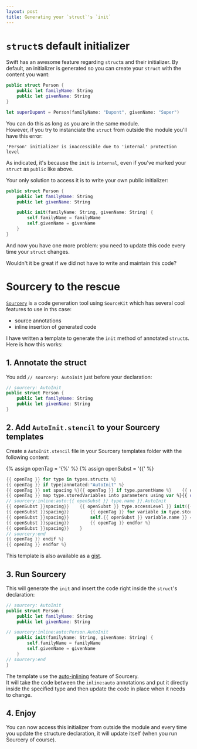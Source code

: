 ```yaml
---
layout: post
title: Generating your `struct`'s `init`
---
```


# `struct`s default initializer

Swift has an awesome feature regarding `struct`s and their initializer. By default, an initializer is generated so you can create your `struct` with the content you want:

```swift
public struct Person {
    public let familyName: String
    public let givenName: String
}

let superDupont = Person(familyName: "Dupont", givenName: "Super")
```

You can do this as long as you are in the same module.  
However, if you try to instanciate the `struct`	from outside the module you'll have this error:

`'Person' initializer is inaccessible due to 'internal' protection level`

As indicated, it's because the `init` is `internal`, even if you've marked your `struct` as `public` like above.

Your only solution to access it is to write your own public initializer:

```swift
public struct Person {
    public let familyName: String
    public let givenName: String

    public init(familyName: String, givenName: String) {
        self.familyName = familyName
        self.givenName = givenName
    }
}
```

And now you have one more problem: you need to update this code every time your `struct` changes.

Wouldn't it be great if we did not have to write and maintain this code?

# Sourcery to the rescue

[`Sourcery`](https://github.com/krzysztofzablocki/Sourcery) is a code generation tool using `SourceKit` which has several cool features to use in ths case:
- source annotations
- inline insertion of generated code

I have written a template to generate the `init` method of annotated `struct`s.
Here is how this works:

## 1. Annotate the struct

You add `// sourcery: AutoInit` just before your declaration:

```swift
// sourcery: AutoInit
public struct Person {
    public let familyName: String
    public let givenName: String
}
```

## 2. Add `AutoInit.stencil` to your Sourcery templates

Create a `AutoInit.stencil` file in your Sourcery templates folder with the following content:

{% assign openTag = '{%' %}
{% assign openSubst = '{{' %}
```swift
{{ openTag }} for type in types.structs %}
{{ openTag }} if type|annotated:"AutoInit" %}
{{ openTag }} set spacing %}{{ openTag }} if type.parentName %}    {{ openTag }} endif %}{{ openTag }} endset %}
{{ openTag }} map type.storedVariables into parameters using var %}{{ openSubst }} var.name }}: {{ openSubst }} var.typeName }}{{ openTag }} endmap %}
// sourcery:inline:auto:{{ openSubst }} type.name }}.AutoInit
{{ openSubst }}spacing}}    {{ openSubst }} type.accessLevel }} init({{ openSubst }} parameters|join }}) { // swiftlint:disable:this line_length
{{ openSubst }}spacing}}        {{ openTag }} for variable in type.storedVariables %}
{{ openSubst }}spacing}}        self.{{ openSubst }} variable.name }} = {{ openSubst }} variable.name }}
{{ openSubst }}spacing}}        {{ openTag }} endfor %}
{{ openSubst }}spacing}}    }
// sourcery:end
{{ openTag }} endif %}
{{ openTag }} endfor %}
```

This template is also available as a [gist](https://gist.github.com/Liquidsoul/efa4f65af055acfde64afed6cda0007d).

## 3. Run Sourcery

This will generate the `init` and insert the code right inside the `struct`'s declaration:

```swift
// sourcery: AutoInit
public struct Person {
    public let familyName: String
    public let givenName: String

// sourcery:inline:auto:Person.AutoInit
    public init(familyName: String, givenName: String) {
        self.familyName = familyName
        self.givenName = givenName
    }
// sourcery:end
}
```

The template use the [auto-inlining](https://cdn.rawgit.com/krzysztofzablocki/Sourcery/master/docs/writing-templates.html#inline-code-generation) feature of Sourcery.  
It will take the code between the `inline:auto` annotations and put it directly inside the specified type and then update the code in place when it needs to change.

## 4. Enjoy

You can now access this initializer from outside the module and every time you update the structure declaration, it will update itself (when you run Sourcery of course).
